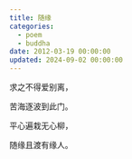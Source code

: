 ```yaml
---
title: 随缘
categories:
  - poem
  - buddha
date: 2012-03-19 00:00:00
updated: 2024-09-02 00:00:00
---
```


求之不得爱别离，

苦海逐波到此门。

平心遍栽无心柳，

随缘且渡有缘人。